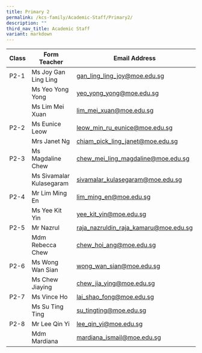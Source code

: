 ```yaml
---
title: Primary 2
permalink: /kcs-family/Academic-Staff/Primary2/
description: ""
third_nav_title: Academic Staff
variant: markdown
---
```

| Class | Form Teacher | Email Address |
| -------- | -------- | -------- |
| P2-1     | Ms Joy Gan Ling Ling     | gan_ling_ling_joy@moe.edu.sg     |
|      | Ms Yeo Yong Yong     | yeo_yong_yong@moe.edu.sg     |
|     | Ms Lim Mei Xuan| lim_mei_xuan@moe.edu.sg   |
| P2-2     | Ms Eunice Leow     | leow_min_ru_eunice@moe.edu.sg    |
|      | Mrs Janet Ng     |   chiam_pick_ling_janet@moe.edu.sg   |
| P2-3     | Ms Magdaline Chew     | chew_mei_ling_magdaline@moe.edu.sg     |
|      | Ms Sivamalar Kulasegaram     | sivamalar_kulasegaram@moe.edu.sg     |
| P2-4     | Mr Lim Ming En     | lim_ming_en@moe.edu.sg     |
|      | Ms Yee Kit Yin     | yee_kit_yin@moe.edu.sg     |
| P2-5     | Mr Nazrul     | raja_nazruldin_raja_kamaru@moe.edu.sg     |
|      | Mdm Rebecca Chew     | chew_hoi_ang@moe.edu.sg     |
| P2-6 | Ms Wong Wan Sian     | wong_wan_sian@moe.edu.sg     |
| | Ms Chew Jiaying | chew_jia_ying@moe.edu.sg
| P2-7     | Ms Vince Ho     | lai_shao_fong@moe.edu.sg     |
|      | Ms Su Ting Ting     | su_tingting@moe.edu.sg     |
| P2-8     | Mr Lee Qin Yi     | lee_qin_yi@moe.edu.sg     |
|      | Mdm Mardiana     | mardiana_ismail@moe.edu.sg    |